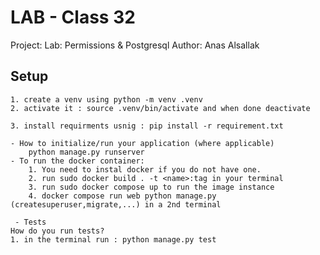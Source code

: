 # LAB - Class 32

Project: Lab: Permissions & Postgresql
Author: Anas Alsallak

## Setup

    1. create a venv using python -m venv .venv
    2. activate it : source .venv/bin/activate and when done deactivate
    
    3. install requirments usnig : pip install -r requirement.txt

    - How to initialize/run your application (where applicable)
        python manage.py runserver
    - To run the docker container:
        1. You need to instal docker if you do not have one.
        2. run sudo docker build . -t <name>:tag in your terminal
        3. run sudo docker compose up to run the image instance
        4. docker compose run web python manage.py (createsuperuser,migrate,...) in a 2nd terminal

     - Tests
    How do you run tests?
    1. in the terminal run : python manage.py test
